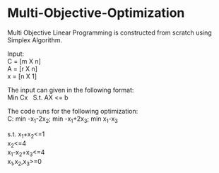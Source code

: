 # Multi-Objective-Optimization

Multi Objective Linear Programming is constructed from scratch using Simplex Algorithm.

Input: <br/>
C = [m X n] <br/>
A = [r X n] <br/>
x = [n X 1] <br/>

The input can given in the following format: <br/>
Min Cx  &nbsp;   S.t. AX <= b <br/>

The code runs for the following optimization: <br/>
C: 
min -x<sub>1</sub>-2x<sub>2</sub>;
min -x<sub>1</sub>+2x<sub>3</sub>;
min x<sub>1</sub>-x<sub>3</sub> <br/>

s.t.
x<sub>1</sub>+x<sub>2</sub><=1 <br/>
x<sub>2</sub><=4 <br/>
x<sub>1</sub>-x<sub>2</sub>+x<sub>3</sub><=4 <br/>
x<sub>1</sub>,x<sub>2</sub>,x<sub>3</sub>>=0 <br/>
